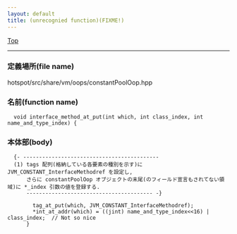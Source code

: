 ```yaml
---
layout: default
title: (unrecognied function)(FIXME!)
---
```

[Top](../index.html)

--- 
### 定義場所(file name)
hotspot/src/share/vm/oops/constantPoolOop.hpp

### 名前(function name)
```
  void interface_method_at_put(int which, int class_index, int name_and_type_index) {
```

### 本体部(body)
```
  {- -------------------------------------------
  (1) tags 配列(格納している各要素の種別を示す)に JVM_CONSTANT_InterfaceMethodref を設定し, 
      さらに constantPoolOop オブジェクトの末尾(のフィールド宣言もされてない領域)に *_index 引数の値を登録する.
      ---------------------------------------- -}

	    tag_at_put(which, JVM_CONSTANT_InterfaceMethodref);
	    *int_at_addr(which) = ((jint) name_and_type_index<<16) | class_index;  // Not so nice
	  }
	
```


